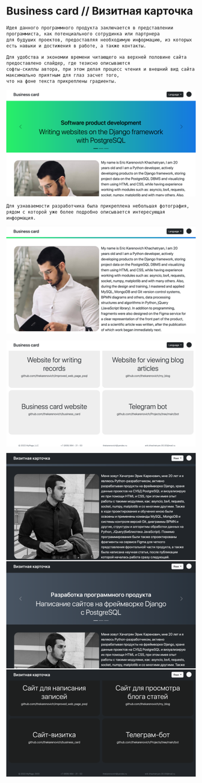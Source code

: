 # Business card // Визитная карточка 

```
Идея данного программного продукта заключается в представлении программиста, как потенциального сотрудинка или партрнера 
для будуших проектов, предоставляя необходимую информацию, из которых есть навыки и достижения в работе, а также контакты.
```

```
Для удобства и экономии времени читающего на верхней половине сайта предоставлено слайдер, где тезисно описываются 
софты-скиллы автора, при этом делая процесс чтения и внешний вид сайта максимально приятным для глаз засчет того, 
что на фоне текста прикреплены градиенты. 
```

![color2](https://github.com/thekarenovich/business_card/blob/master/asserts/color2.png)    

```
Для узнаваемости разработчика была прикреплена небольшая фотография, 
рядом с которой уже более подробно описывается интересующая информация.
```

![color1](https://github.com/thekarenovich/business_card/blob/master/asserts/color1.png)  

![color3](https://github.com/thekarenovich/business_card/blob/master/asserts/color3.png)    

![mono1](https://github.com/thekarenovich/business_card/blob/master/asserts/mono1.png)
![mono2](https://github.com/thekarenovich/business_card/blob/master/asserts/mono2.png)
![mono3](https://github.com/thekarenovich/business_card/blob/master/asserts/mono3.png)
